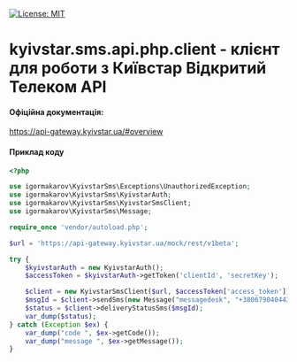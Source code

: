 [![License: MIT](https://img.shields.io/badge/License-MIT-yellow.svg)](https://opensource.org/licenses/MIT)
# kyivstar.sms.api.php.client - клієнт для роботи з Київстар Відкритий Телеком API

#### Офіційна документація:
https://api-gateway.kyivstar.ua/#overview

#### Приклад коду
```php
<?php

use igormakarov\KyivstarSms\Exceptions\UnauthorizedException;
use igormakarov\KyivstarSms\KyivstarAuth;
use igormakarov\KyivstarSms\KyivstarSmsClient;
use igormakarov\KyivstarSms\Message;

require_once 'vendor/autoload.php';

$url = 'https://api-gateway.kyivstar.ua/mock/rest/v1beta';

try {
    $kyivstarAuth = new KyivstarAuth();
    $accessToken = $kyivstarAuth->getToken('clientId', 'secretKey');

    $client = new KyivstarSmsClient($url, $accessToken['access_token']);
    $msgId = $client->sendSms(new Message("messagedesk", "+380679040443", "це тест"));
    $status = $client->deliveryStatusSms($msgId);
    var_dump($status);
} catch (Exception $ex) {
    var_dump("code ", $ex->getCode());
    var_dump("message ", $ex->getMessage());
}
```
